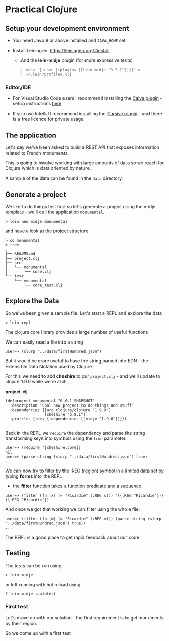 # Practical Clo*j*ure

## Setup your development environment

- You need Java 8 or above installed and `JAVA_HOME` set.

- Install Leiningen: https://leiningen.org/#install
  - And the **lein-midje** plugin (for more expressive tests)
  > `echo '{:user {:plugins [[lein-midje "3.2.1"]]}}' > ~/.lein/profiles.clj`

### Editor/IDE
- For Visual Studio Code users I recommend installing the [Calva plugin](https://marketplace.visualstudio.com/items?itemName=cospaia.clojure4vscode) - setup instructions [here](https://github.com/BetterThanTomorrow/calva/wiki/Getting-Started#dependencies)

- If you use IntelliJ I recommend installing the [Cursive plugin](https://plugins.jetbrains.com/plugin/8090-cursive) - and there is a free licence for private usage.


## The application

Let's say we've been asked to build a REST API that exposes information related to French monuments.

This is going to involve working with large amounts of data so we reach for Clojure which is data oriented by nature.

A sample of the data can be found in the `data` directory.

## Generate a project

We like to do things test first so let's generate a project using the midje template - we'll call the application `monumental`.

`> lein new midje monumental`

and have a look at the project structure:

```
> cd monumental
> tree
.
├── README.md
├── project.clj
├── src
│   └── monumental
│       └── core.clj
└── test
    └── monumental
        └── core_test.clj
```

## Explore the Data

So we've been given a sample file. Let's start a REPL and explore the data

`> lein repl`

The clojure core library provides a large number of useful functions.

We can easily read a file into a string

`user=> (slurp "../data/firstHundred.json")`

But it would be more useful to have the string parsed into EDN - the Extensible Data Notation used by Clojure

For this we need to add **cheshire** to our `project.clj` - and we'll update to clojure 1.9.0 while we're at it!

**project.clj**
```
(defproject monumental "0.0.1-SNAPSHOT"
  :description "Cool new project to do things and stuff"
  :dependencies [[org.clojure/clojure "1.9.0"]
                 [cheshire "5.8.1"]]
  :profiles {:dev {:dependencies [[midje "1.9.0"]]}})


```

Back in the REPL we `require` the dependency and parse the string transforming keys into symbols using the `true` parameter.

```
user=> (require '[cheshire.core])
nil
user=> (parse-string (slurp "../data/firstHundred.json") true)
...
```

We can now try to filter by the :REG (region) symbol in a limited data set by typing **forms** into the REPL
- the **filter** function takes a function predicate and a sequence
```
user=> (filter (fn [x] (= "Picardie" (:REG x))) '({:REG "Picardie"}))
({:REG "Picardie"})
```

And once we got that working we can filter using the whole file:
```
user=> (filter (fn [m] (= "Picardie" (:REG m))) (parse-string (slurp "../data/firstHundred.json") true))
...
```

The REPL is a good place to get rapid feedback about our code


## Testing

The tests can be run using

`> lein midje`

or left running with hot reload using

`? lein midje :autotest`

### First test

Let's move on with our solution - the first requirement is to get monuments by their region.

So we come up with a first test

```

```
